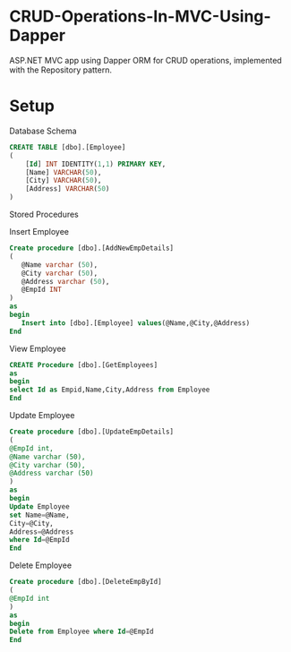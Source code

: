 # CRUD-Operations-In-MVC-Using-Dapper
ASP.NET MVC app using Dapper ORM for CRUD operations, implemented with the Repository pattern.

# Setup
Database Schema
```SQL
CREATE TABLE [dbo].[Employee]
(
	[Id] INT IDENTITY(1,1) PRIMARY KEY,
	[Name] VARCHAR(50),
	[City] VARCHAR(50),
	[Address] VARCHAR(50)
)
```
Stored Procedures

Insert Employee
```SQL
Create procedure [dbo].[AddNewEmpDetails]  
(  
   @Name varchar (50),  
   @City varchar (50),  
   @Address varchar (50),
   @EmpId INT
)  
as  
begin  
   Insert into [dbo].[Employee] values(@Name,@City,@Address)  
End 
```
View Employee
```SQL
CREATE Procedure [dbo].[GetEmployees]  
as  
begin  
select Id as Empid,Name,City,Address from Employee
End   
```
Update Employee
```SQL
Create procedure [dbo].[UpdateEmpDetails]
(
@EmpId int,
@Name varchar (50),
@City varchar (50),
@Address varchar (50)
)
as
begin
Update Employee
set Name=@Name,
City=@City,
Address=@Address
where Id=@EmpId
End 
```
Delete Employee
```SQL
Create procedure [dbo].[DeleteEmpById]
(
@EmpId int
)
as
begin
Delete from Employee where Id=@EmpId
End 
```
